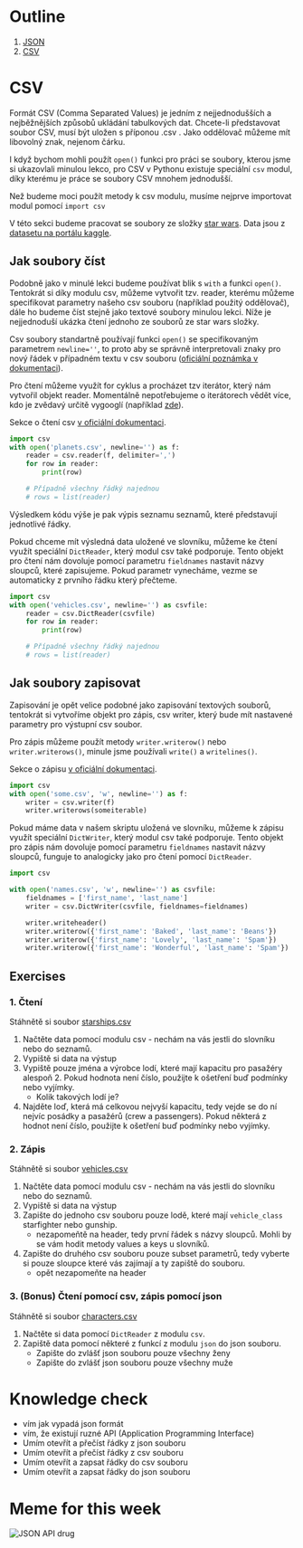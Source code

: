 # Outline

1. [JSON](https://kodim.cz/czechitas/python-data/zaklady-programovani/slovniky-json/#format-json)
2. [CSV](#csv)

# CSV

Formát CSV (Comma Separated Values) je jedním z nejjednodušších a nejběžnějších způsobů ukládání tabulkových dat. Chcete-li představovat soubor CSV, musí být uložen s příponou .csv . Jako oddělovač můžeme mít libovolný znak, nejenom čárku.

I když bychom mohli použít  `open()` funkci pro práci se soubory, kterou jsme si ukazovlali minulou lekco, pro CSV v Pythonu existuje speciální `csv` modul, díky kterému je práce se soubory CSV mnohem jednodušší.

Než budeme moci použít metody k csv modulu, musíme nejprve importovat modul pomocí `import csv`

V této sekci budeme pracovat se soubory ze složky [star wars](star_wars/). Data jsou z [datasetu na portálu kaggle](https://www.kaggle.com/datasets/jsphyg/star-wars?resource=download).

## Jak soubory číst

Podobně jako v minulé lekci budeme používat blik s `with` a funkci `open()`. Tentokrát si díky modulu csv, můžeme vytvořit tzv. reader, kterému můžeme specifikovat parametry našeho csv souboru (například použitý oddělovač), dále ho budeme číst stejně jako textové soubory minulou lekci. Níže je nejjednoduší ukázka čtení jednoho ze souborů ze star wars složky.

Csv soubory standartně používají funkci `open()` se specifikovaným parametrem `newline=''`, to proto aby se správně interpretovali znaky pro nový řádek v případném textu v csv souboru ([oficiální poznámka v dokumentaci](https://docs.python.org/3/library/csv.html#id3)).

Pro čtení můžeme využít for cyklus a procházet tzv iterátor, který nám vytvořil objekt reader. Momentálně nepotřebujeme o iterátorech vědět více, kdo je zvědavý určitě vygooglí (například [zde](https://wiki.python.org/moin/Iterator)).

Sekce o čtení csv [v oficiální dokumentaci](https://docs.python.org/3/library/csv.html#reader-objects).

```python
import csv
with open('planets.csv', newline='') as f:
    reader = csv.reader(f, delimiter=',')
    for row in reader:
        print(row)

    # Případně všechny řádký najednou
    # rows = list(reader)
```

Výsledkem kódu výše je pak výpis seznamu seznamů, které představují jednotlivé řádky.

Pokud chceme mít výsledná data uložené ve slovníku, můžeme ke čtení využít speciální `DictReader`, který modul csv také podporuje. Tento objekt pro čtení nám dovoluje pomocí parametru `fieldnames` nastavit názvy sloupců, které zapisujeme. Pokud parametr vynecháme, vezme se automaticky z prvního řádku který přečteme.

```python
import csv
with open('vehicles.csv', newline='') as csvfile:
    reader = csv.DictReader(csvfile)
    for row in reader:
        print(row)

    # Případně všechny řádký najednou
    # rows = list(reader)
```

## Jak soubory zapisovat

Zapisování je opět velice podobné jako zapisování textových souborů, tentokrát si vytvoříme objekt pro zápis, csv writer, který bude mít nastavené parametry pro výstupní csv soubor.

Pro zápis můžeme použít metody `writer.writerow()` nebo `writer.writerows()`, minule jsme používali `write()` a `writelines()`.

Sekce o zápisu [v oficiální dokumentaci](https://docs.python.org/3/library/csv.html#writer-objects).

```python
import csv
with open('some.csv', 'w', newline='') as f:
    writer = csv.writer(f)
    writer.writerows(someiterable)
```

Pokud máme data v našem skriptu uložená ve slovníku, můžeme k zápisu využít speciální `DictWriter`, který modul csv také podporuje. Tento objekt pro zápis nám dovoluje pomocí parametru `fieldnames` nastavit názvy sloupců, funguje to analogicky jako pro čtení pomocí `DictReader`.

```python
import csv

with open('names.csv', 'w', newline='') as csvfile:
    fieldnames = ['first_name', 'last_name']
    writer = csv.DictWriter(csvfile, fieldnames=fieldnames)

    writer.writeheader()
    writer.writerow({'first_name': 'Baked', 'last_name': 'Beans'})
    writer.writerow({'first_name': 'Lovely', 'last_name': 'Spam'})
    writer.writerow({'first_name': 'Wonderful', 'last_name': 'Spam'})
```

## Exercises

### 1. Čtení

Stáhnětě si soubor [starships.csv](star_wars/starships.csv)

1. Načtěte data pomocí modulu csv - nechám na vás jestli do slovníku nebo do seznamů.
2. Vypiště si data na výstup
3. Vypiště pouze jména a výrobce lodí, které mají kapacitu pro pasažéry alespoň 2.
   Pokud hodnota není číslo, použijte k ošetření buď podmínky nebo vyjímky.
   - Kolik takových lodí je?
4. Najděte loď, která má celkovou nejvyší kapacitu, tedy vejde se do ní nejvíc posádky a pasažérů (crew a passengers).
   Pokud některá z hodnot není číslo, použijte k ošetření buď podmínky nebo vyjímky.

### 2. Zápis

Stáhnětě si soubor [vehicles.csv](star_wars/vehicles.csv)

1. Načtěte data pomocí modulu csv - nechám na vás jestli do slovníku nebo do seznamů.
2. Vypiště si data na výstup
3. Zapište do jednoho csv souboru pouze lodě, které mají `vehicle_class` starfighter nebo gunship.
   - nezapomeňtě na header, tedy první řádek s názvy sloupců. Mohli by se vám hodit metody values a keys u slovníků.
4. Zapište do druhého csv souboru pouze subset parametrů, tedy vyberte si pouze sloupce které vás zajímají a ty zapiště do souboru.
   - opět nezapomeňte na header

### 3. (Bonus) Čtení pomocí csv, zápis pomocí json

Stáhnětě si soubor [characters.csv](star_wars/characters.csv)

1. Načtěte si data pomocí `DictReader` z modulu `csv`.
2. Zapiště data pomocí některé z funkcí z modulu `json` do json souboru.
   - Zapište do zvlášť json souboru pouze všechny ženy
   - Zapište do zvlášť json souboru pouze všechny muže

# Knowledge check

- vím jak vypadá json formát
- vím, že existují ruzné API (Application Programming Interface)
- Umím otevřít a přečíst řádky z json souboru
- Umím otevřít a přečíst řádky z csv souboru
- Umím otevřít a zapsat řádky do csv souboru
- Umím otevřít a zapsat řádky do json souboru

# Meme for this week

![JSON API drug](https://memegenerator.net/img/instances/68258022.jpg)
